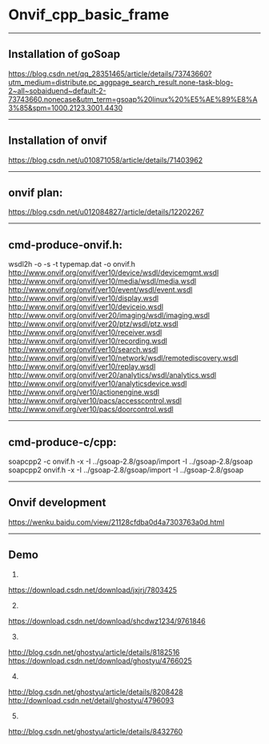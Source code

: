 # Onvif_cpp_basic_frame

--------------------------------------------------------
Installation of goSoap
--------------------------------------------------------
https://blog.csdn.net/qq_28351465/article/details/73743660?utm_medium=distribute.pc_aggpage_search_result.none-task-blog-2~all~sobaiduend~default-2-73743660.nonecase&utm_term=gsoap%20linux%20%E5%AE%89%E8%A3%85&spm=1000.2123.3001.4430

--------------------------------------------------------
Installation of onvif
--------------------------------------------------------
https://blog.csdn.net/u010871058/article/details/71403962

--------------------------------------------------------
onvif plan:
--------------------------------------------------------
https://blog.csdn.net/u012084827/article/details/12202267

--------------------------------------------------------
cmd-produce-onvif.h:
--------------------------------------------------------
wsdl2h -o -s -t typemap.dat -o onvif.h  http://www.onvif.org/onvif/ver10/device/wsdl/devicemgmt.wsdl http://www.onvif.org/onvif/ver10/media/wsdl/media.wsdl http://www.onvif.org/onvif/ver10/event/wsdl/event.wsdl http://www.onvif.org/onvif/ver10/display.wsdl http://www.onvif.org/onvif/ver10/deviceio.wsdl http://www.onvif.org/onvif/ver20/imaging/wsdl/imaging.wsdl http://www.onvif.org/onvif/ver20/ptz/wsdl/ptz.wsdl http://www.onvif.org/onvif/ver10/receiver.wsdl http://www.onvif.org/onvif/ver10/recording.wsdl http://www.onvif.org/onvif/ver10/search.wsdl http://www.onvif.org/onvif/ver10/network/wsdl/remotediscovery.wsdl http://www.onvif.org/onvif/ver10/replay.wsdl http://www.onvif.org/onvif/ver20/analytics/wsdl/analytics.wsdl http://www.onvif.org/onvif/ver10/analyticsdevice.wsdl http://www.onvif.org/ver10/actionengine.wsdl http://www.onvif.org/ver10/pacs/accesscontrol.wsdl http://www.onvif.org/ver10/pacs/doorcontrol.wsdl

--------------------------------------------------------
cmd-produce-c/cpp:
--------------------------------------------------------
soapcpp2 -c  onvif.h -x -I ../gsoap-2.8/gsoap/import -I ../gsoap-2.8/gsoap
soapcpp2 onvif.h -x -I ../gsoap-2.8/gsoap/import -I ../gsoap-2.8/gsoap

----------------------------------------------------------
Onvif development
--------------------------------------------------------
https://wenku.baidu.com/view/21128cfdba0d4a7303763a0d.html

--------------------------------------------------------
Demo
--------------------------------------------------------
1. 
https://download.csdn.net/download/jxjrj/7803425

2.
https://download.csdn.net/download/shcdwz1234/9761846


3.
http://blog.csdn.net/ghostyu/article/details/8182516
https://download.csdn.net/download/ghostyu/4766025

4.
http://blog.csdn.net/ghostyu/article/details/8208428
http://download.csdn.net/detail/ghostyu/4796093

5.
http://blog.csdn.net/ghostyu/article/details/8432760
